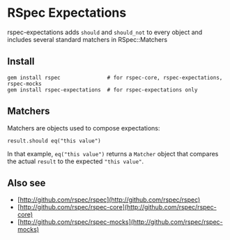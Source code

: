 # RSpec Expectations

rspec-expectations adds `should` and `should_not` to every object and includes
several standard matchers in RSpec::Matchers

## Install

    gem install rspec               # for rspec-core, rspec-expectations, rspec-mocks
    gem install rspec-expectations  # for rspec-expectations only

## Matchers

Matchers are objects used to compose expectations:

    result.should eq("this value")

In that example, `eq("this value")` returns a `Matcher` object that
compares the actual `result` to the expected `"this value"`.

## Also see

* [http://github.com/rspec/rspec](http://github.com/rspec/rspec)
* [http://github.com/rspec/rspec-core](http://github.com/rspec/rspec-core)
* [http://github.com/rspec/rspec-mocks](http://github.com/rspec/rspec-mocks)
